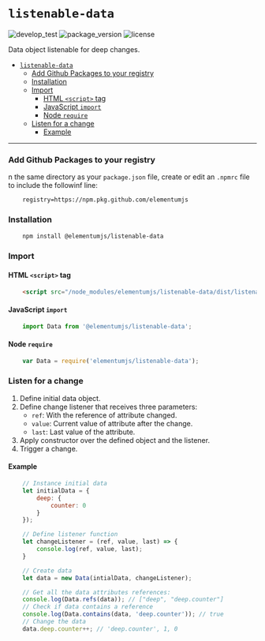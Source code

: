 # `listenable-data`

![develop_test](https://github.com/elementumjs/listenable-data/workflows/develop_test/badge.svg?branch=develop&event=push)
![package_version](https://img.shields.io/github/package-json/v/elementumjs/listenable-data)
![license](https://img.shields.io/github/license/elementumjs/listenable-data)


Data object listenable for deep changes.

- [`listenable-data`](#listenable-data)
    - [Add Github Packages to your registry](#add-github-packages-to-your-registry)
    - [Installation](#installation)
    - [Import](#import)
      - [HTML `<script>` tag](#html-script-tag)
      - [JavaScript `import`](#javascript-import)
      - [Node `require`](#node-require)
    - [Listen for a change](#listen-for-a-change)
      - [Example](#example)
---


### Add Github Packages to your registry

n the same directory as your `package.json` file, create or edit an `.npmrc` file to include the followinf line:

```
    registry=https://npm.pkg.github.com/elementumjs
```

### Installation
```sh
    npm install @elementumjs/listenable-data
```

### Import

#### HTML `<script>` tag

```html
    <script src="/node_modules/elementumjs/listenable-data/dist/listenable-data.umd.js"></script>
```

#### JavaScript `import`
  
```javascript
    import Data from '@elementumjs/listenable-data';
```

#### Node `require`

```javascript
    var Data = require('elementumjs/listenable-data');
```

### Listen for a change
1. Define initial data object.
2. Define change listener that receives three parameters:
    * `ref`: With the reference of attribute changed.
    * `value`: Current value of attribute after the change.
    * `last`: Last value of the attribute.
3. Apply constructor over the defined object and the listener.
4. Trigger a change.

#### Example

```javascript
    // Instance initial data
    let initialData = {
        deep: {
            counter: 0
        }
    });

    // Define listener function
    let changeListener = (ref, value, last) => {
        console.log(ref, value, last);
    }

    // Create data
    let data = new Data(intialData, changeListener); 

    // Get all the data attributes references:
    console.log(Data.refs(data)); // ["deep", "deep.counter"]
    // Check if data contains a reference
    console.log(Data.contains(data, 'deep.counter')); // true
    // Change the data
    data.deep.counter++; // 'deep.counter', 1, 0
```

